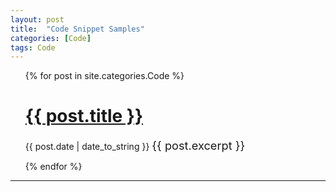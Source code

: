 ```yaml
---
layout: post
title:  "Code Snippet Samples"
categories: [Code]
tags: Code
---
```


<ul>
  {% for post in site.categories.Code %}
    <h1><a href="{{ post.url }}">{{ post.title }}</a></h1>
    <span>{{ post.date | date_to_string }}</span>
     <span style="font-size: 1.3em"> {{ post.excerpt }}</span>
 
  {% endfor %}
</ul>

---
